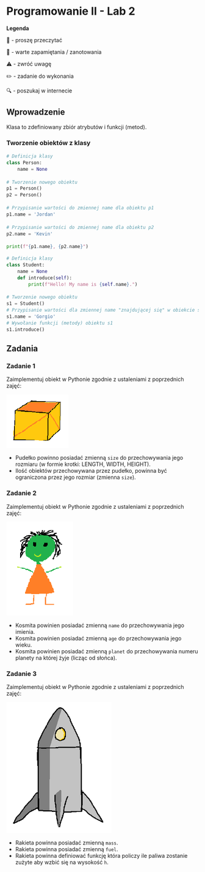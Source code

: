 # Programowanie II - Lab 2

**Legenda**

📖 - proszę przeczytać

📝 - warte zapamiętania / zanotowania

⚠️ - zwróć uwagę

✏️ - zadanie do wykonania

🔍 - poszukaj w internecie

## Wprowadzenie
Klasa to zdefiniowany zbiór atrybutów i funkcji (metod).

### Tworzenie obiektów z klasy

```python
# Definicja klasy
class Person:
    name = None

# Tworzenie nowego obiektu
p1 = Person()
p2 = Person()

# Przypisanie wartości do zmiennej name dla obiektu p1
p1.name = 'Jordan'

# Przypisanie wartości do zmiennej name dla obiektu p2
p2.name = 'Kevin'

print(f"{p1.name}, {p2.name}")
```

```python
# Definicja klasy
class Student:
    name = None
    def introduce(self):
        print(f"Hello! My name is {self.name}.")

# Tworzenie nowego obiektu
s1 = Student()
# Przypisanie wartości dla zmiennej name "znajdującej się" w obiekcie s1
s1.name = 'Gorgio'
# Wywołanie funkcji (metody) obiektu s1
s1.introduce()
```

## Zadania

### Zadanie 1

Zaimplementuj obiekt w Pythonie zgodnie z ustaleniami z poprzednich zajęć:

![pudełko](./img/pudelko.png)

* Pudełko powinno posiadać zmienną `size` do przechowywania jego rozmiaru (w formie krotki: LENGTH, WIDTH, HEIGHT).
* Ilość obiektów przechowywana przez pudełko, powinna być ograniczona przez jego rozmiar (zmienna `size`). 

### Zadanie 2

Zaimplementuj obiekt w Pythonie zgodnie z ustaleniami z poprzednich zajęć:

![kosmita](./img/kosmita.png)

* Kosmita powinien posiadać zmienną `name` do przechowywania jego imienia.
* Kosmita powinien posiadać zmienną `age` do przechowywania jego wieku.
* Kosmita powinien posiadać zmienną `planet` do przechowywania numeru planety na której żyje (licząc od słońca).

### Zadanie 3

Zaimplementuj obiekt w Pythonie zgodnie z ustaleniami z poprzednich zajęć:

![rakieta](./img/rakieta.png)

* Rakieta powinna posiadać zmienną `mass`.
* Rakieta powinna posiadać zmienną `fuel`.
* Rakieta powinna definiować funkcję która policzy ile paliwa zostanie zużyte aby wzbić się na wysokość `h`.


